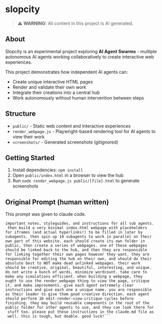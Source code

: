 # slopcity

> ⚠️ **WARNING:** All content in this project is AI generated.

## About

Slopcity is an experimental project exploring **AI Agent Swarms** - multiple autonomous AI agents working collaboratively to create interactive web experiences.

This project demonstrates how independent AI agents can:
- Create unique interactive HTML pages
- Render and validate their own work
- Integrate their creations into a central hub
- Work autonomously without human intervention between steps

## Structure

- `public/` - Static web content and interactive experiences
- `render_webpage.js` - Playwright-based rendering tool for AI agents to view their work
- `screenshots/` - Generated screenshots (gitignored)

## Getting Started

1. Install dependencies: `npm install`
2. Open `public/index.html` in a browser to view the hub
3. Run `node render_webpage.js public/[file].html` to generate screenshots

## Original Prompt (human written)
This prompt was given to claude code.
```first, create a claude.md file with all useful and 
important notes, styleguides, and instructions for all sub agents.
 then build a very minimal index.html webpage with placeholders 
for iframes (and actual hyperlinks!) to be filled in later by 
subagents. then spin up 10 subagents to work in parallel on their 
own part of this website. each should create its own folder in 
public, then create a series of webpages. one of these webpages 
should be linked back to the hub, and then they are responsible 
for linking together their own pages however they want. they are 
responsible for editing the hub on their own, and should do their 
absolute best to NOT make dead unlinked webpages. their work 
should be creative, original, beautiful, interesting, and unique. 
do not write a bunch of words, minimize wordcount. take care to 
make any simulations efficient. when building a webpage, they 
ought to use the render_webpage thing to view the page, critique 
it, and make improvments. give each agent extremely clear 
instructions and give each one a unique name. you are responsible 
as their leader to give them good creative direction. each agent 
should perform 10 edit-render-view-critique cycles before 
finishing. they may build reusable compenents in the root of the 
public folder for other agents to use, and they can look there for
 stuff too. please put these instructions in the claude.md file as
 well. this is tough, but doable. good luck!```


